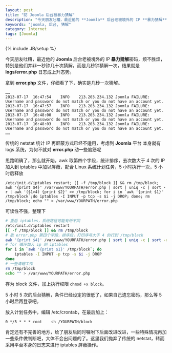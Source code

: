 ```yaml
---
layout: post
title: "防 Joomla 后台被暴力猜解"
description: "今天朋友吐糟，最近他的 **Joomla** 后台老被境外的 IP **暴力猜解**密码，烦不胜烦"
keywords: "joomla, 后台, 猜解"
category: Internet
tags: [Joomla]
---
```

{% include JB/setup %}

今天朋友吐糟，最近他的 **Joomla** 后台老被境外的 IP **暴力猜解**密码，烦不胜烦，特别是他们并非一秒钟几十次猜解，而是几秒钟猜解一次，结果就是 **logs/error.php** 日志成上升态势。

拿到 **error.php** 文件，仔细看了下，确实是几秒一次猜解。

```
……
2013-07-17	16:47:54	INFO	213.203.234.132	Joomla FAILURE: 	Username and password do not match or you do not have an account yet.
2013-07-17	16:47:57	INFO	213.203.234.132	Joomla FAILURE: 	Username and password do not match or you do not have an account yet.
2013-07-17	16:48:00	INFO	213.203.234.132	Joomla FAILURE: 	Username and password do not match or you do not have an account yet.
2013-07-17	16:48:03	INFO	213.203.234.132	Joomla FAILURE: 	Username and password do not match or you do not have an account yet.
……
```

传统的 netstat 统计 IP 再屏蔽方式已经不适用，考虑到 **Joomla** 平台 本身就有 logs 系统，为何不就对 **error.php** 动一些脑筋呢

思路明确了，那么就开始，awk 取第四个字段，统计排序，去次数大于 4 次的 IP 加入到 iptables 中加以屏蔽，配合 Linux 系统计划任务，5 小时执行一次，5 小时后释放

<!-- more -->
```
/etc/init.d/iptables restart; [[ -f /tmp/block ]] && rm /tmp/block; awk '{print $4}' /var/www/YOURPATH/error.php | sort | uniq -c | sort -r | awk '($1>4) {print $2}' >> /tmp/block; for i in `awk '{print $1}' /tmp/block`;do iptables -I INPUT -p tcp -s $i -j DROP; done; rm /tmp/block; echo "" > /var/www/YOURPATH/error.php
```

可读性不强，整理下

```bash
# 重启 iptables，系统路径可能有所不同
/etc/init.d/iptables restart
[[ -f /tmp/block ]] && rm /tmp/block
# 取 error.php 第四个字段，排序后，打印序号大于 4 的行到 /tmp/black
awk '{print $4}' /var/www/YOURPATH/error.php | sort | uniq -c | sort -r | awk '($>4) {print $2}' >> /tmp/block
# for 循环加入 ip 到 iptables
for i in `awk '{print $1}' /tmp/block`; do
    iptables -I INPUT -p tcp -s $i -j DROP
done
# 一些清理工作
rm /tmp/block
echo "" > /var/www/YOURPATH/error.php
```
存为 block 文件，加上执行权限 `chmod +x block`。

5 小时 5 次的后台猜解，条件已经设定的很低了，如果自己遗忘密码，那么等 5 小时后再登录吧。

放入计划任务中，编辑 /etc/crontab，在最后加上：

    0 */5 * * * root    sh /YOURPATH/block

肯定还有不完善的地方，给了朋友后同时嘱咐下后面改进改进，一些特殊情况再加一些条件做判断吧，大体不会出问题的了。这里我们抛弃了传统的 netstat，转而采用平台本身的日志来进行 iptables 屏蔽操作。
